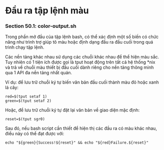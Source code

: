 # Đầu ra tập lệnh màu
### Section 50.1: color-output.sh
Trong phần mở đầu của tập lệnh bash, có thể xác định một số biến có chức năng như trình trợ giúp tô màu hoặc định dạng đầu ra đầu cuối trong quá trình chạy tập lệnh.

Các nền tảng khác nhau sử dụng các chuỗi khác nhau để thể hiện màu sắc. Tuy nhiên có 1 tiện ích được gọi là tput hoạt động trên tất cả hệ thống *nix và trả về chuỗi màu thiết bị đầu cuối dành riêng cho nền tảng thông minh qua 1 API đa nền tảng nhất quán.

Ví dụ: để lưu trữ chuỗi ký tự biến văn bản đầu cuối thành màu đỏ hoặc xanh lá cây:
```
red=$(tput setaf 1)
green=$(tput setaf 2)
```
Hoặc, để lưu trữ chuỗi ký tự đặt lại văn bản về giao diện mặc định:
```
reset=$(tput sgr0)
```
Sau đó, nếu bash script cần thiết để hiện thị các đầu ra có màu khác nhau, điều này có thể đạt được với:
```
echo "${green}{Success!${reset}" && echo "${red}Failure.${reset}"
```